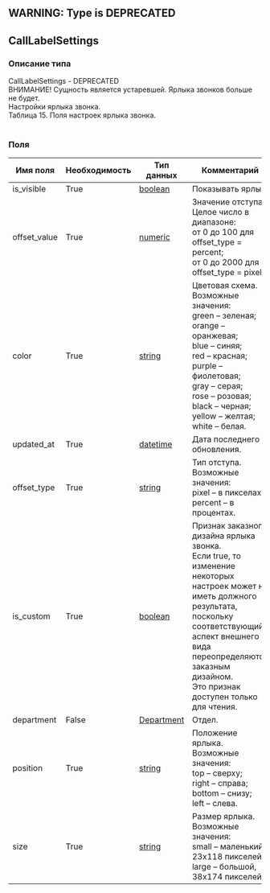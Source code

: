 
## WARNING: Type is DEPRECATED

## CallLabelSettings

### Описание типа
CallLabelSettings - DEPRECATED<br/>ВНИМАНИЕ! Сущность является устаревшей. Ярлыка звонков больше не будет.<br/>Настройки ярлыка звонка.<br/>Таблица 15. Поля настроек ярлыка звонка.<br/><br/>
### Поля

| Имя поля | Необходимость | Тип данных | Комментарий |
|---|---|---|---|
|is_visible|True|[boolean](/docs/types/boolean.md)|Показывать ярлык.<br/>|
|offset_value|True|[numeric](/docs/types/numeric.md)|Значение отступа.<br/>Целое число в диапазоне:<br/>от 0 до 100 для offset_type = percent;<br/>от 0 до 2000 для offset_type = pixel.<br/>|
|color|True|[string](/docs/types/string.md)|Цветовая схема.<br/>Возможные значения:<br/>green – зеленая;<br/>orange – оранжевая;<br/>blue – синяя;<br/>red – красная;<br/>purple – фиолетовая;<br/>gray – серая;<br/>rose – розовая;<br/>black – черная;<br/>yellow – желтая;<br/>white – белая.<br/>|
|updated_at|True|[datetime](/docs/types/datetime.md)|Дата последнего обновления.<br/>|
|offset_type|True|[string](/docs/types/string.md)|Тип отступа.<br/>Возможные значения:<br/>pixel – в пикселах;<br/>percent – в процентах.<br/>|
|is_custom|True|[boolean](/docs/types/boolean.md)|Признак заказного дизайна ярлыка звонка.<br/>Если true, то изменение некоторых настроек может не иметь должного результата, поскольку соответствующий аспект внешнего вида переопределяются заказным дизайном.<br/>Это признак доступен только для чтения.<br/>|
|department|False|[Department](/docs/types/Department.md)|Отдел.<br/>|
|position|True|[string](/docs/types/string.md)|Положение ярлыка.<br/>Возможные значения:<br/>top – сверху;<br/>right – справа;<br/>bottom – снизу;<br/>left – слева.<br/>|
|size|True|[string](/docs/types/string.md)|Размер ярлыка.<br/>Возможные значения:<br/>small – маленький, 23x118 пикселей;<br/>large – большой, 38x174 пикселей.<br/>|
